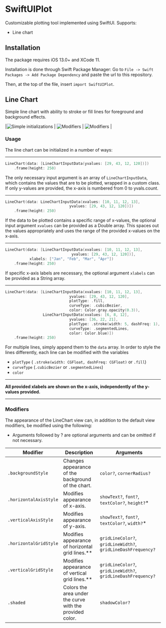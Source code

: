# SwiftUIPlot

Customizable plotting tool implemented using SwiftUI.
Supports:

* Line chart

## Installation

The package requires iOS 13.0+ and XCode 11.

Installation is done through Swift Package Manager:
Go to `File -> Swift Packages -> Add Package Dependency` and paste the url to this repository.

Then, at the top of the file, insert `import SwiftUIPlot`.


## Line Chart
Simple line chart with ability to stroke or fill lines for foreground and background effects.

|![Simple initializations](https://i.imgur.com/nlmXyjY.png "Simple inits") | ![Modifiers](https://i.imgur.com/U6XDrzr.png "Modifier usage") |  ![Modifiers](https://i.imgur.com/QlqvvyO.png "Modifier usage") |

### Usage
The line chart can be initialized in a number of ways:

---
```swift
LineChart(data: [LineChartInputData(yvalues: [29, 43, 12, 120])])
    .frame(height: 250)
```

The only necessary input argument is an array of `LineChartInputData`, which contains the values that are to be plotted, wrapped in a custom class.
If only y-values are provided, the x-axis is numbered from 0 to yvals.count.

---

```swift
LineChart(data: LineChartInputData(xvalues: [10, 11, 12, 13], 
                             yvalues: [29, 43, 12, 120])])
    .frame(height: 250)
```

If the data to be plotted contains a specific range of x-values, the optional input argument `xvalues` can be provided as a Double array. This spaces out the values appropriately and uses the range of the provided x-values on the x-axis.

---
```swift
LineChart(data: [LineChartInputData(xvalues: [10, 11, 12, 13], 
                              yvalues: [29, 43, 12, 120])], 
           xlabels: ["Jan", "Feb", "Mar", "Apr"])
    .frame(height: 250)
```
If specific x-axis labels are necessary, the optional argument `xlabels` can be provided as a String array.

---
```swift
LineChart(data: [LineChartInputData(xvalues: [10, 11, 12, 13], 
                             yvalues: [29, 43, 12, 120],
                             plotType: .fill,
                             curveType: .cubicBezier,
                             color: Color.gray.opacity(0.3)),
                 LineChartInputData(xvalues: [6, 8, 12],
                             yvalues: [36, 22, 21],
                             plotType: .stroke(width: 5, dashFreq: 1),
                             curveType: .segmentedLines,
                             color: Color.blue)])
    .frame(height: 250)
```
For multiple lines, simply append them to the `data` array. In order to style the lines differently, each line can be modified with the variables 
* `plotType` ( `.stroke(width: CGFloat, dashFreq: CGFloat)`  or `.fill`)
* `curveType` (`.cubicBezier` or `.segmentedLines`)
* `color`

---

**All provided xlabels are shown on the x-axis, independently of the y-values provided.**

---


### Modifiers
The appearance of the LineChart view can, in addition to the default view modifiers, be modified using the following:
* Arguments followed by ? are optional arguments and can be omitted if not necessary.

| Modifier | Description | Arguments |
| ------------- | -------- | ----- |
| `.backgroundStyle`  | Changes appearance of the background of the chart. | `color?`, `cornerRadius?` |
| `.horizontalAxisStyle` | Modifies appearance of x-axis. | `showText?`, `font?`, `textColor?`, `height?`* |
| `.verticalAxisStyle` | Modifies appearance of y-axis. | `showText?`, `font?`, `textColor?`, `width?`* |
| `.horizontalGridStyle` | Modifies appearance of horizontal grid lines.** | `gridLineColor?`, `gridLineWidth?`, `gridLineDashFrequency?` |
| `.verticalGridStyle` | Modifies appearance of vertical grid lines.** | `gridLineColor?`, `gridLineWidth?`, `gridLineDashFrequency?` |
| `.shaded` | Colors the area under the curve with the provided color. | `shadowColor?` |


